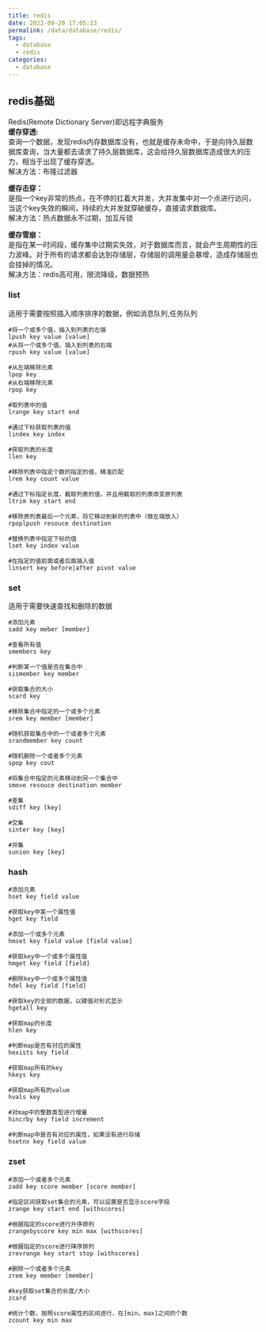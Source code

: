 ```yaml
---
title: redis
date: 2022-09-20 17:05:13
permalink: /data/database/redis/
tags: 
  - database
  - redis
categories:
  - database
---
```

  
## redis基础
Redis(Remote Dictionary Server)即远程字典服务  
**缓存穿透:**  
查询一个数据，发现redis内存数据库没有，也就是缓存未命中，于是向持久层数据库查询，当大量都去请求了持久层数据库，这会给持久层数据库造成很大的压力，相当于出现了缓存穿透。  
解决方法：布隆过滤器

**缓存击穿：**  
是指一个key非常的热点，在不停的扛着大并发，大并发集中对一个点进行访问，当这个key失效的瞬间，持续的大并发就穿破缓存，直接请求数据库。  
解决方法：热点数据永不过期，加互斥锁

**缓存雪崩：**  
是指在某一时间段，缓存集中过期实失效，对于数据库而言，就会产生周期性的压力波峰。对于所有的请求都会达到存储层，存储层的调用量会暴增，造成存储层也会挂掉的情况。  
解决方法：redis高可用，限流降级，数据预热
### list
适用于需要按照插入顺序排序的数据，例如消息队列,任务队列
```shell
#将一个或多个值，插入到列表的左端
lpush key value [value]
#从将一个或多个值，插入到列表的右端
rpush key value [value]

#从左端移除元素
lpop key
#从右端移除元素
rpop key

#取列表中的值
lrange key start end

#通过下标获取列表的值
lindex key index

#获取列表的长度
llen key

#移除列表中指定个数的指定的值，精准匹配
lrem key count value

#通过下标指定长度，截取列表的值，并且用截取的列表改变原列表
ltrim key start end

#移除原列表最后一个元素，将它移动到新的列表中（做左端放入）
rpoplpush resouce destination

#替换列表中指定下标的值
lset key index value

#在指定的值前面或者后面插入值
linsert key before|after pivot value
```
### set
适用于需要快速查找和删除的数据
```shell
#添加元素
sadd key meber [member]

#查看所有值
smembers key

#判断某一个值是否在集合中
sismember key member

#获取集合的大小
scard key

#移除集合中指定的一个或多个元素
srem key member [member]

#随机获取集合中的一个或者多个元素
srandmember key count

#随机删除一个或者多个元素
spop key cout

#将集合中指定的元素移动到另一个集合中
smove resouce destination member

#差集
sdiff key [key]

#交集
sinter key [key]

#并集
sunion key [key]
```
### hash
```shell
#添加元素
hset key field value

#获取key中某一个属性值
hget key field

#添加一个或多个元素
hmset key field value [field value]

#获取key中一个或多个属性值
hmget key field [field]

#删除key中一个或多个属性值
hdel key field [field]

#获取key的全部的数据，以键值对形式显示
hgetall key

#获取map的长度
hlen key

#判断map是否有对应的属性
hexists key field

#获取map所有的key
hkeys key

#获取map所有的value
hvals key

#对map中的整数类型进行增量
hincrby key field increment

#判断map中是否有对应的属性，如果没有进行存储
hsetnx key field value
```
### zset
```shell
#添加一个或者多个元素
zadd key score member [score member]

#指定区间获取set集合的元素，可以设置是否显示score字段
zrange key start end [withscores]

#根据指定的score进行升序排列
zrangebyscore key min max [withscores]

#根据指定的score进行降序排列
zrevrange key start stop [withscores]

#删除一个或者多个元素
zrem key member [member]

#key获取set集合的长度/大小
zcard 

#统计个数，按照score属性的区间进行，在[min，max]之间的个数
zcount key min max
```
